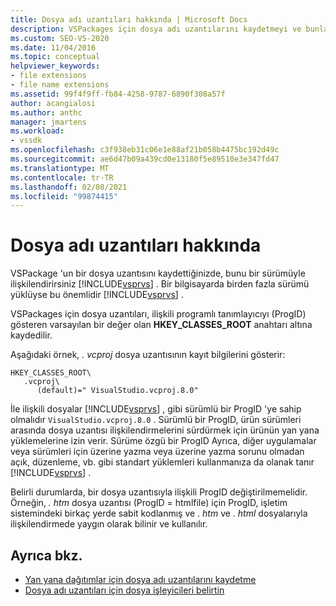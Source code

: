```yaml
---
title: Dosya adı uzantıları hakkında | Microsoft Docs
description: VSPackages için dosya adı uzantılarını kaydetmeyi ve bunları Visual Studio 'nun belirli bir sürümüyle ilişkilendirmeyi öğrenin.
ms.custom: SEO-VS-2020
ms.date: 11/04/2016
ms.topic: conceptual
helpviewer_keywords:
- file extensions
- file name extensions
ms.assetid: 99f4f9ff-fb84-4258-9787-6890f308a57f
author: acangialosi
ms.author: anthc
manager: jmartens
ms.workload:
- vssdk
ms.openlocfilehash: c3f938eb31c06e1e88af21b058b4475bc192d49c
ms.sourcegitcommit: ae6d47b09a439cd0e13180f5e89510e3e347fd47
ms.translationtype: MT
ms.contentlocale: tr-TR
ms.lasthandoff: 02/08/2021
ms.locfileid: "99874415"
---
```

# <a name="about-file-name-extensions"></a>Dosya adı uzantıları hakkında
VSPackage 'un bir dosya uzantısını kaydettiğinizde, bunu bir sürümüyle ilişkilendirirsiniz [!INCLUDE[vsprvs](../code-quality/includes/vsprvs_md.md)] . Bir bilgisayarda birden fazla sürümü yüklüyse bu önemlidir [!INCLUDE[vsprvs](../code-quality/includes/vsprvs_md.md)] .

 VSPackages için dosya uzantıları, ilişkili programlı tanımlayıcıyı (ProgID) gösteren varsayılan bir değer olan **HKEY_CLASSES_ROOT** anahtarı altına kaydedilir.

 Aşağıdaki örnek, *. vcproj* dosya uzantısının kayıt bilgilerini gösterir:

```
HKEY_CLASSES_ROOT\
   .vcproj\
      (default)=" VisualStudio.vcproj.8.0"
```

 İle ilişkili dosyalar [!INCLUDE[vsprvs](../code-quality/includes/vsprvs_md.md)] , gibi sürümlü bir ProgID 'ye sahip olmalıdır `VisualStudio.vcproj.8.0` . Sürümlü bir ProgID, ürün sürümleri arasında dosya uzantısı ilişkilendirmelerini sürdürmek için ürünün yan yana yüklemelerine izin verir. Sürüme özgü bir ProgID Ayrıca, diğer uygulamalar veya sürümleri için üzerine yazma veya üzerine yazma sorunu olmadan açık, düzenleme, vb. gibi standart yüklemleri kullanmanıza da olanak tanır [!INCLUDE[vsprvs](../code-quality/includes/vsprvs_md.md)] .

 Belirli durumlarda, bir dosya uzantısıyla ilişkili ProgID değiştirilmemelidir. Örneğin, *. htm* dosya uzantısı (ProgID = htmlfile) için ProgID, işletim sistemindeki birkaç yerde sabit kodlanmış ve *. htm* ve *. html* dosyalarıyla ilişkilendirmede yaygın olarak bilinir ve kullanılır.

## <a name="see-also"></a>Ayrıca bkz.
- [Yan yana dağıtımlar için dosya adı uzantılarını kaydetme](../extensibility/registering-file-name-extensions-for-side-by-side-deployments.md)
- [Dosya adı uzantıları için dosya işleyicileri belirtin](../extensibility/specifying-file-handlers-for-file-name-extensions.md)
